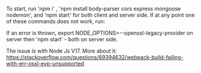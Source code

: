 

To start, run 'npm i' , 'npm install body-parser cors express mongoose nodemon', and 'npm start' for both client and server side.
If at any point one of these commands does not work, run:
  
If an error is thrown, export NODE_OPTIONS=--openssl-legacy-provider on server
then 'npm start' - both on server side. 


The issue is with Node Js V17. More about it: https://stackoverflow.com/questions/69394632/webpack-build-failing-with-err-ossl-evp-unsupported

